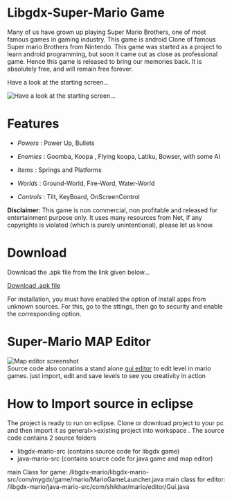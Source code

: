 Libgdx-Super-Mario Game
====================

Many of us have grown up playing Super Mario Brothers, one of most famous games in gaming industry. This game is android Clone of famous Super mario Brothers from Nintendo.
This game was started as a project to learn android programming, but soon it came out as close as professional game. Hence this game is released to bring our memories back. It is absolutely free, and will remain free forever.

Have a look at the starting screen...

![Have a look at the starting screen...](http://lh5.ggpht.com/7mpw1b5pQSrZD8ylEwz2lJ-z9a-hQ6dXsXkIYYzMsfLh7a4KtHlFq4VOhbUczBaG_JI)


Features
========

- *Powers* : Power Up, Bullets

- *Enemies* : Goomba, Koopa , Flying koopa, Latiku, Bowser, with some AI

- *Items* : Springs and Platforms

- *Worlds* : Ground-World, Fire-Word, Water-World

- *Controls* : Tilt, KeyBoard, OnScreenControl


**Disclaimer**: This game is non commercial, non profitable and released for entertainment purpose only. It uses many resources from Net, if any copyrights is violated (which is purely unintentional), please let us know.

Download
========


Download the .apk file from the link given below...

[Download .apk file](https://github.com/maheshkurmi/libgdx-mario/blob/master/libgdx-mario/my-gdx-game-android.apk)


For installation, you must have enabled the option of install apps from unknown sources. For this, go to the sttings, then go to security and enable the corresponding option.

Super-Mario MAP Editor
====================
![Map editor screenshot](https://camo.githubusercontent.com/2525d3cfc1811034dd088484520b692190e5a4ad/68747470733a2f2f707265766965772e6962622e636f2f68764b4b4d512f53637265656e5f53686f745f323031375f30345f32305f61745f31325f34355f30335f504d2e706e67)
<br>
Source code also conatins a stand alone [gui editor](https://github.com/maheshkurmi/libgdx-mario/wiki/How-to-edit-maps-using-Gui-Editor) to edit level in mario games.
just import, edit and save levels to see you creativity in action

How to Import source in eclipse
====================
The project is ready to run on eclipse. Clone or download project to your pc and then import it as general>>existing project into workspace .
The source code contains 2 source folders
- libgdx-mario-src (contains source code for libgdx game)
- java-mario-src (contains source code for java game and map editor)

main Class for game: /libgdx-mario/libgdx-mario-src/com/mygdx/game/mario/MarioGameLauncher.java
main class for editor: /libgdx-mario/java-mario-src/com/shikhar/mario/editor/Gui.java
